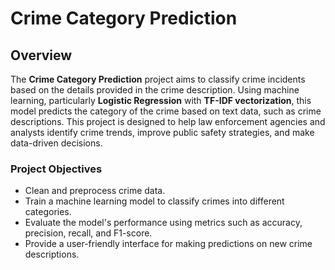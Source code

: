 # Crime Category Prediction

## Overview

The **Crime Category Prediction** project aims to classify crime incidents based on the details provided in the crime description. Using machine learning, particularly **Logistic Regression** with **TF-IDF vectorization**, this model predicts the category of the crime based on text data, such as crime descriptions. This project is designed to help law enforcement agencies and analysts identify crime trends, improve public safety strategies, and make data-driven decisions.

### Project Objectives
- Clean and preprocess crime data.
- Train a machine learning model to classify crimes into different categories.
- Evaluate the model's performance using metrics such as accuracy, precision, recall, and F1-score.
- Provide a user-friendly interface for making predictions on new crime descriptions.



